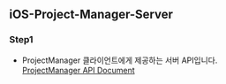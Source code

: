 ## iOS-Project-Manager-Server

### Step1

- ProjectManager 클라이언트에게 제공하는 서버 API입니다.<br>
[ProjectManager API Document](https://documenter.getpostman.com/view/15777127/TzsYNoqb)
